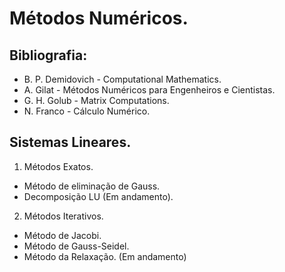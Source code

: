 # Métodos Numéricos.

## Bibliografia:
- B. P. Demidovich - Computational Mathematics.
- A. Gilat - Métodos Numéricos para Engenheiros e Cientistas.
- G. H. Golub - Matrix Computations.
- N. Franco - Cálculo Numérico.

## Sistemas Lineares.
1. Métodos Exatos.
- Método de eliminação de Gauss.
- Decomposição LU (Em andamento).

2. Métodos Iterativos.
- Método de Jacobi.
- Método de Gauss-Seidel.
- Método da Relaxação. (Em andamento)
